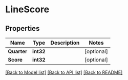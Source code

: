 # LineScore

## Properties
Name | Type | Description | Notes
------------ | ------------- | ------------- | -------------
**Quarter** | **int32** |  | [optional] 
**Score** | **int32** |  | [optional] 

[[Back to Model list]](../README.md#documentation-for-models) [[Back to API list]](../README.md#documentation-for-api-endpoints) [[Back to README]](../README.md)


